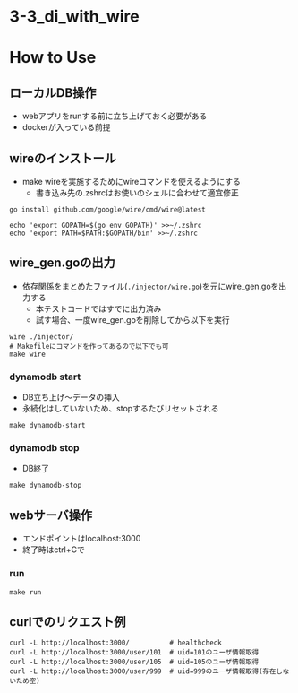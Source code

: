 # 3-3_di_with_wire

# How to Use

## ローカルDB操作
- webアプリをrunする前に立ち上げておく必要がある
- dockerが入っている前提

## wireのインストール
- make wireを実施するためにwireコマンドを使えるようにする
  - 書き込み先の.zshrcはお使いのシェルに合わせて適宜修正
```
go install github.com/google/wire/cmd/wire@latest

echo 'export GOPATH=$(go env GOPATH)' >>~/.zshrc
echo 'export PATH=$PATH:$GOPATH/bin' >>~/.zshrc
```

## wire_gen.goの出力
- 依存関係をまとめたファイル(`./injector/wire.go`)を元にwire_gen.goを出力する
  - 本テストコードではすでに出力済み
  - 試す場合、一度wire_gen.goを削除してから以下を実行
```
wire ./injector/
# Makefileにコマンドを作ってあるので以下でも可
make wire
```

### dynamodb start
- DB立ち上げ〜データの挿入
- 永続化はしていないため、stopするたびリセットされる
```
make dynamodb-start
```

### dynamodb stop
- DB終了
```
make dynamodb-stop
```

## webサーバ操作
- エンドポイントはlocalhost:3000
- 終了時はctrl+Cで
### run
```
make run
```

## curlでのリクエスト例
```
curl -L http://localhost:3000/          # healthcheck
curl -L http://localhost:3000/user/101  # uid=101のユーザ情報取得
curl -L http://localhost:3000/user/105  # uid=105のユーザ情報取得
curl -L http://localhost:3000/user/999  # uid=999のユーザ情報取得(存在しないため空)
```
